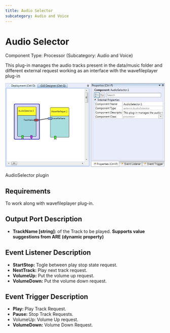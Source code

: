 ```yaml
---
title: Audio Selector
subcategory: Audio and Voice
---
```


# Audio Selector

Component Type: Processor (Subcategory: Audio and Voice)

This plug-in manages the audio tracks present in the data/music folder and different external request working as an interface with the wavefileplayer plug-in

![Screenshot: AudioSelector plugin](./img/audioselector.jpg "Screenshot: AudioSelector plugin")

AudioSelector plugin

## Requirements

To work along with wavefileplayer plug-in.

## Output Port Description

- **TrackName \[string\]:** of the Track to be played. **Supports value suggestions from ARE (dynamic property)**

## Event Listener Description

- **StartStop:** Togle between play stop state request.
- **NextTrack:** Play next track request.
- **VolumeUp:** Put the volume up request.
- **VolumeDown:** Put the volume down request.

## Event Trigger Description

- **Play:** Play Track Request.
- **Pause:** Stop Track Requests.
- VolumeUp: Volume Up request.
- **VolumeDown:** Volume Down Request.

